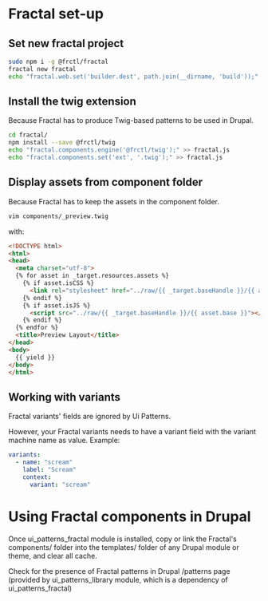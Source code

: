 # Fractal set-up

## Set new fractal project

```bash
sudo npm i -g @frctl/fractal
fractal new fractal
echo "fractal.web.set('builder.dest', path.join(__dirname, 'build'));" >> fractal/fractal.js
```

## Install the twig extension

Because Fractal has to produce Twig-based patterns to be used in Drupal.

```bash
cd fractal/
npm install --save @frctl/twig
echo "fractal.components.engine('@frctl/twig');" >> fractal.js
echo "fractal.components.set('ext', '.twig');" >> fractal.js
```

## Display assets from component folder

Because Fractal has to keep the assets in the component folder.

```bash
vim components/_preview.twig
```

with:

```html
<!DOCTYPE html>
<html>
<head>
  <meta charset="utf-8">
  {% for asset in _target.resources.assets %}
    {% if asset.isCSS %}
      <link rel="stylesheet" href="../raw/{{ _target.baseHandle }}/{{ asset.base }}">
    {% endif %}
    {% if asset.isJS %}
      <script src="../raw/{{ _target.baseHandle }}/{{ asset.base }}"></script>
    {% endif %}
  {% endfor %}
  <title>Preview Layout</title>
</head>
<body>
  {{ yield }}
</body>
</html>
```

## Working with variants

Fractal variants' fields are ignored by Ui Patterns.

However, your Fractal variants needs to have a variant field with the variant machine name as value. Example:

```yaml
variants:
  - name: "scream"
    label: "Scream"
    context:
      variant: "scream"
```

# Using Fractal components in Drupal

Once ui_patterns_fractal module is installed, copy or link the Fractal's components/ folder into the
templates/ folder of any Drupal module or theme, and clear all cache.

Check for the presence of Fractal patterns in Drupal /patterns page
(provided by ui_patterns_library module, which is a dependency of
ui_patterns_fractal)
